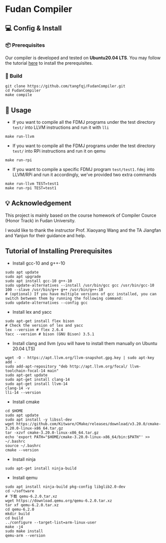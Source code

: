 # Fudan Compiler

## 💻 Config & Install

### 📦 Prerequisites
Our compiler is developed and tested on **Ubuntu20.04 LTS**. You may follow the tutorial [here](#Tutorial-of-Installing-Prerequisites) to install the prerequisites.


### 🔨 Build
```angular2html
git clone https://github.com/tangfqj/FudanCompiler.git
cd FudanCompiler
make compile
```
## 📖 Usage

- If you want to compile all the FDMJ programs under the test directory `test/` into LLVM instructions and run it with `lli`
```angular2html
make run-llvm
```

- If you want to compile all the FDMJ programs under the test directory `test/` into RPi instructions and run it on qemu
```angular2html
make run-rpi
```  
  
- If you want to compile a specific FDMJ program `test/test1.fdmj` into LLVM/RPi and run it accordingly, we've provided two extra commands
```angular2html
make run-llvm TEST=test1
make run-rpi TEST=test1
```
  
## 💡 Acknowledgement

This project is mainly based on the course homework of Compiler Cource (Honor Track) in Fudan University.

I would like to thank the instructor Prof. Xiaoyang Wang and the TA Jiangfan and Yanjun for their guidance and help.

## Tutorial of Installing Prerequisites
- Install gcc-10 and g++-10
```angular2html
sudo apt update
sudo apt upgrade
sudo apt install gcc-10 g++-10
sudo update-alternatives --install /usr/bin/gcc gcc /usr/bin/gcc-10 100 --slave /usr/bin/g++ g++ /usr/bin/g++-10
# (optional) If you have multiple versions of gcc installed, you can switch between them by running the following command:
sudo update-alternatives --config gcc
```

- Install lex and yacc
```angular2html
sudo apt-get install flex bison
# Check the version of lex and yacc
lex --version # flex 2.6.4
Yacc --version # bison (GNU Bison) 3.5.1
```

- Install clang and llvm (you will have to install them manually on Ubuntu 20.04 LTS)
```angular2html
wget -O - https://apt.llvm.org/llvm-snapshot.gpg.key | sudo apt-key add -
sudo add-apt-repository "deb http://apt.llvm.org/focal/ llvm-toolchain-focal-14 main"
sudo apt-get update
sudo apt-get install clang-14
sudo apt-get install llvm-14
clang-14 -v
lli-14 --version
```

- Install cmake
```angular2html
cd $HOME
sudo apt update
sudo apt install -y libssl-dev
wget https://github.com/Kitware/CMake/releases/download/v3.20.0/cmake-3.20.0-linux-x86_64.tar.gz
tar -xzvf cmake-3.20.0-linux-x86_64.tar.gz
echo 'export PATH="$HOME/cmake-3.20.0-linux-x86_64/bin:$PATH"' >> ~/.bashrc
source ~/.bashrc
cmake --version
```

- Install ninja
```angular2html
sudo apt-get install ninja-build
```

- Install qemu
```angular2html
sudo apt install ninja-build pkg-config libglib2.0-dev
cd ~/software
# 下载 qemu-6.2.0.tar.xz
wget https://download.qemu.org/qemu-6.2.0.tar.xz
tar xf qemu-6.2.0.tar.xz
cd qemu-6.2.0
mkdir build
cd build
../configure --target-list=arm-linux-user
make -j4
sudo make install
qemu-arm --version
```
